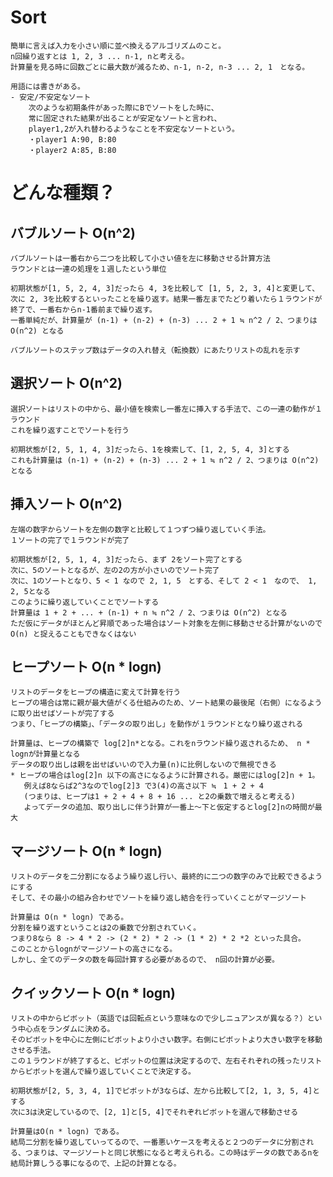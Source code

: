 # Sort
    簡単に言えば入力を小さい順に並べ換えるアルゴリズムのこと。
    n回繰り返すとは 1, 2, 3 ... n-1, nと考える。
    計算量を見る時に回数ごとに最大数が減るため、n-1, n-2, n-3 ... 2, 1　となる。

    用語には書きがある。
    - 安定/不安定なソート
        次のような初期条件があった際にBでソートをした時に、
        常に固定された結果が出ることが安定なソートと言われ、
        player1,2が入れ替わるようなことを不安定なソートという。
        ・player1 A:90, B:80
        ・player2 A:85, B:80


# どんな種類？
## バブルソート O(n^2)
    バブルソートは一番右から二つを比較して小さい値を左に移動させる計算方法
    ラウンドとは一連の処理を１週したという単位

    初期状態が[1, 5, 2, 4, 3]だったら 4, 3を比較して [1, 5, 2, 3, 4]と変更して、次に 2, 3を比較するといったことを繰り返す。結果一番左までたどり着いたら１ラウンドが終了で、一番右からn-1番前まで繰り返す。
    一番単純だが、計算量が (n-1) + (n-2) + (n-3) ... 2 + 1 ≒ n^2 / 2、つまりは O(n^2) となる

    バブルソートのステップ数はデータの入れ替え（転換数）にあたりリストの乱れを示す

## 選択ソート O(n^2)
    選択ソートはリストの中から、最小値を検索し一番左に挿入する手法で、この一連の動作が１ラウンド
    これを繰り返すことでソートを行う

    初期状態が[2, 5, 1, 4, 3]だったら、1を検索して、[1, 2, 5, 4, 3]とする
    これも計算量は (n-1) + (n-2) + (n-3) ... 2 + 1 ≒ n^2 / 2、つまりは O(n^2) となる

## 挿入ソート O(n^2)
    左端の数字からソートを左側の数字と比較して１つずつ繰り返していく手法。
    １ソートの完了で１ラウンドが完了

    初期状態が[2, 5, 1, 4, 3]だったら、まず 2をソート完了とする
    次に、5のソートとなるが、左の2の方が小さいのでソート完了
    次に、1のソートとなり、5 < 1 なので 2, 1, 5　とする、そして 2 < 1　なので、 1, 2, 5となる
    このように繰り返していくことでソートする
    計算量は 1 + 2 + ... + (n-1) + n ≒ n^2 / 2、つまりは O(n^2) となる
    ただ仮にデータがほとんど昇順であった場合はソート対象を左側に移動させる計算がないので O(n) と捉えることもできなくはない

## ヒープソート O(n * logn)
    リストのデータをヒープの構造に変えて計算を行う
    ヒープの場合は常に親が最大値がくる仕組みのため、ソート結果の最後尾（右側）になるように取り出せばソートが完了する
    つまり、「ヒープの構築」、「データの取り出し」を動作が１ラウンドとなり繰り返される

    計算量は、ヒープの構築で log[2]n*となる。これをnラウンド繰り返されるため、 n * lognが計算量となる
    データの取り出しは親を出せばいいので入力量(n)に比例しないので無視できる
    * ヒープの場合はlog[2]n 以下の高さになるように計算される。厳密にはlog[2]n + 1。
       例えば8ならば2^3なのでlog[2]3 で3(4)の高さ以下 ≒　1 + 2 + 4
       (つまりは、ヒープは1 + 2 + 4 + 8 + 16 ... と2の乗数で増えると考える)
       よってデータの追加、取り出しに伴う計算が一番上〜下と仮定するとlog[2]nの時間が最大

## マージソート O(n * logn)
    リストのデータを二分割になるよう繰り返し行い、最終的に二つの数字のみで比較できるようにする
    そして、その最小の組み合わせでソートを繰り返し結合を行っていくことがマージソート

    計算量は O(n * logn) である。
    分割を繰り返すということは2の乗数で分割されていく。
    つまり8なら 8 -> 4 * 2 -> (2 * 2) * 2 -> (1 * 2) * 2 *2 といった具合。
    このことからlognがマージソートの高さになる。
    しかし、全てのデータの数を毎回計算する必要があるので、 n回の計算が必要。

## クイックソート O(n * logn)
    リストの中からピボット（英語では回転点という意味なので少しニュアンスが異なる？）という中心点をランダムに決める。
    そのピボットを中心に左側にピボットより小さい数字。右側にピボットより大きい数字を移動させる手法。
    この１ラウンドが終了すると、ピボットの位置は決定するので、左右それぞれの残ったリストからピボットを選んで繰り返していくことで決定する。

    初期状態が[2, 5, 3, 4, 1]でピボットが3ならば、左から比較して[2, 1, 3, 5, 4]とする
    次に3は決定しているので、[2, 1]と[5, 4]でそれぞれピボットを選んで移動させる
    
    計算量はO(n * logn) である。
    結局二分割を繰り返していってるので、一番悪いケースを考えると２つのデータに分割される、つまりは、マージソートと同じ状態になると考えられる。この時はデータの数であるnを結局計算しうる事になるので、上記の計算となる。
